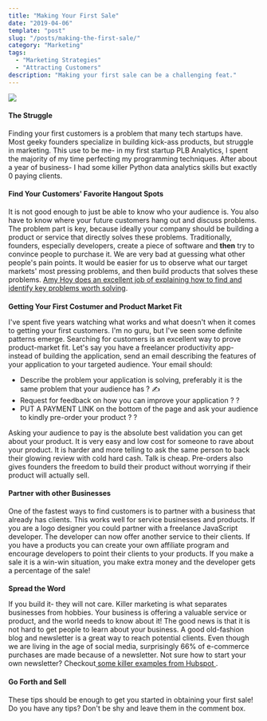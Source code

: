 ```yaml
---
title: "Making Your First Sale"
date: "2019-04-06"
template: "post"
slug: "/posts/making-the-first-sale/"
category: "Marketing"
tags:
  - "Marketing Strategies"
  - "Attracting Customers"
description: "Making your first sale can be a challenging feat."
---
```


![](https://res.cloudinary.com/blockchain-side-hustle/image/upload/v1552855479/beyond_hackers_best_website_builders_rizw7f.jpg)

#### **The Struggle**

Finding your first customers is a problem that many tech startups have. Most geeky founders specialize in building kick-ass products, but struggle in marketing. This use to be me- in my first startup PLB Analytics, I spent the majority of my time perfecting my programming techniques. After about a year of business- I had some killer Python data analytics skills but exactly 0 paying clients.  

#### Find Your Customers' Favorite Hangout Spots

It is not good enough to just be able to know who your audience is. You also have to know where your future customers hang out and discuss problems. The problem part is key, because ideally your company should be building a product or service that directly solves these problems. Traditionally, founders, especially developers, create a piece of software and __then__ try to convince people to purchase it. We are very bad at guessing what other people's pain points. It would be easier for us to observe what our target markets' most pressing problems, and then build products that solves these problems. [Amy Hoy does an excellent job of explaining how to find and identify key problems worth solving](https://www.youtube.com/watch?v=exMoRoaxKtQ).

####   
**Getting Your First Costumer and Product Market Fit**

I've spent five years watching what works and what doesn't when it comes to getting your first customers. I'm no guru, but I've seen some definite patterns emerge. Searching for customers is an excellent way to prove product-market fit. Let's say you have a freelancer productivity app- instead of building the application, send an email describing the features of your application to your targeted audience. Your email should:

-  Describe the problem your application is solving, preferably it is the same problem that your audience has ? ✍️ 
- Request for feedback on how you can improve your application ? ? 
- PUT A PAYMENT LINK on the bottom of the page and ask your audience to kindly pre-order your product ? ?  

Asking your audience to pay is the absolute best validation you can get about your product. It is very easy and low cost for someone to rave about your product. It is harder and more telling to ask the same person to back their glowing review with cold hard cash. Talk is cheap. Pre-orders also gives founders the freedom to build their product without worrying if their product will actually sell. 

#### **Partner with other Businesses**

One of the fastest ways to find customers is to partner with a business that already has clients. This works well for service businesses and products. If you are a logo designer you could partner with a freelance JavaScript developer. The developer can now offer another service to their clients. If you have a products you can create your own affiliate program and encourage developers to point their clients to your products. If you make a sale it is a win-win situation, you make extra money and the developer gets a percentage of the sale!  

####   
**Spread the Word**

If you build it- they will not care. Killer marketing is what separates businesses from hobbies. Your business is offering a valuable service or product, and the world needs to know about it! The good news is that it is not hard to get people to learn about your business. A good old-fashion blog and newsletter is a great way to reach potential clients. Even though we are living in the age of social media, surprisingly 66% of e-commerce purchases are made because of a newsletter. Not sure how to start your own newsletter? Checkout[ some killer examples from Hubspot ](https://blog.hubspot.com/marketing/email-newsletter-examples-list). 

#### Go Forth and Sell

  
These tips should be enough to get you started in obtaining your first sale! Do you have any tips? Don't be shy and leave them in the comment box.